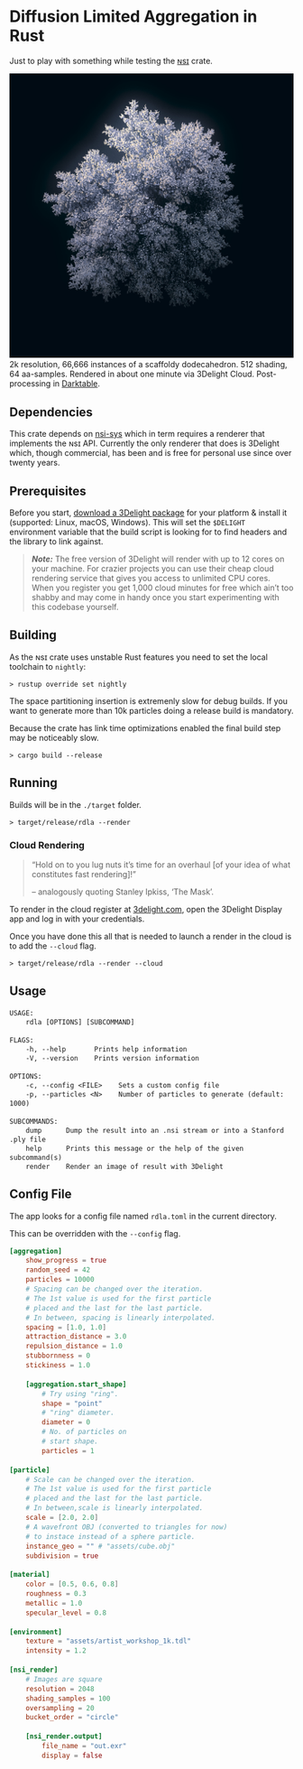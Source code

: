 # Diffusion Limited Aggregation in Rust

Just to play with something while testing the
[ɴsɪ](https://crates.io/crates/nsi) crate.

![Result of rendering with 3Delight|NSI from within the tool](dla.jpg)
2k resolution, 66,666 instances of a scaffoldy dodecahedron.
512 shading, 64 aa-samples. Rendered in about one minute via 3Delight
Cloud. Post-processing in [Darktable](https://www.darktable.org/).

## Dependencies

This crate depends on [nsi-sys](https://github.com/virtualritz/nsi-sys) which in term requires a renderer that implements the ɴsɪ API.
Currently the only renderer that does is 3Delight which, though commercial, has been and is free for personal use since over twenty years.

## Prerequisites

Before you start, [download a 3Delight package](https://www.3delight.com/download) for your platform & install it (supported: Linux, macOS, Windows).
This will set the `$DELIGHT` environment variable that the build script is looking for to find headers and the library to link against.

> **_Note:_** The free version of 3Delight will render with up to 12 cores on your machine. For crazier projects you can use their cheap cloud rendering service that gives you access to unlimited CPU cores. When you register you get 1,000 cloud minutes for free which ain’t too shabby and may come in handy once you start experimenting with this codebase yourself.

## Building

As the ɴsɪ crate uses unstable Rust features you need to set the local
toolchain to `nightly`:

```console
> rustup override set nightly
```

The space partitioning insertion is extremenly slow for debug builds.
If you want to generate more than 10k particles doing a release build
is mandatory.

Because the crate has link time optimizations enabled the final build
step may be noticeably slow.

```console
> cargo build --release
```

## Running

Builds will be in the `./target` folder.

```console
> target/release/rdla --render
```

### Cloud Rendering

> “Hold on to you lug nuts it’s time for an overhaul [of your idea of
> what constitutes fast rendering]!”
>
> – analogously quoting Stanley Ipkiss, ‘The Mask’.

To render in the cloud register at
[3delight.com](https://www.3delight.com/), open the 3Delight Display app
and log in with your credentials.

Once you have done this all that is needed to launch a render in the
cloud is to add the `--cloud` flag.

```console
> target/release/rdla --render --cloud
```

## Usage

```usage
USAGE:
    rdla [OPTIONS] [SUBCOMMAND]

FLAGS:
    -h, --help       Prints help information
    -V, --version    Prints version information

OPTIONS:
    -c, --config <FILE>    Sets a custom config file
    -p, --particles <N>    Number of particles to generate (default: 1000)

SUBCOMMANDS:
    dump      Dump the result into an .nsi stream or into a Stanford .ply file
    help      Prints this message or the help of the given subcommand(s)
    render    Render an image of result with 3Delight
```

## Config File

The app looks for a config file named `rdla.toml` in the current
directory.

This can be overridden with the `--config` flag.

```toml
[aggregation]
    show_progress = true
    random_seed = 42
    particles = 10000
    # Spacing can be changed over the iteration.
    # The 1st value is used for the first particle
    # placed and the last for the last particle.
    # In between, spacing is linearly interpolated.
    spacing = [1.0, 1.0]
    attraction_distance = 3.0
    repulsion_distance = 1.0
    stubbornness = 0
    stickiness = 1.0

    [aggregation.start_shape]
        # Try using "ring".
        shape = "point"
        # "ring" diameter.
        diameter = 0
        # No. of particles on
        # start shape.
        particles = 1

[particle]
    # Scale can be changed over the iteration.
    # The 1st value is used for the first particle
    # placed and the last for the last particle.
    # In between,scale is linearly interpolated.
    scale = [2.0, 2.0]
    # A wavefront OBJ (converted to triangles for now)
    # to instace instead of a sphere particle.
    instance_geo = "" # "assets/cube.obj"
    subdivision = true

[material]
    color = [0.5, 0.6, 0.8]
    roughness = 0.3
    metallic = 1.0
    specular_level = 0.8

[environment]
    texture = "assets/artist_workshop_1k.tdl"
    intensity = 1.2

[nsi_render]
    # Images are square
    resolution = 2048
    shading_samples = 100
    oversampling = 20
    bucket_order = "circle"

    [nsi_render.output]
        file_name = "out.exr"
        display = false
```
